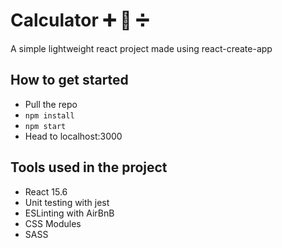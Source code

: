 # Calculator ➕ 🔢 ➗

A simple lightweight react project made using react-create-app

## How to get started
- Pull the repo
- `npm install`
- `npm start`
- Head to localhost:3000

## Tools used in the project
- React 15.6
- Unit testing with jest
- ESLinting with AirBnB
- CSS Modules
- SASS
